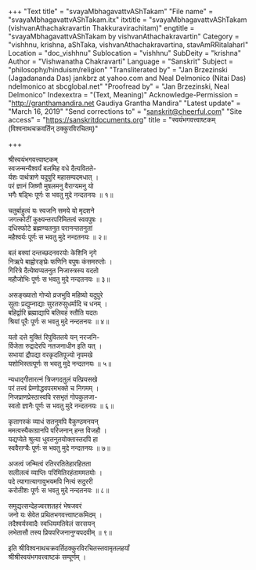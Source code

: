 +++
"Text title" = "svayaMbhagavattvAShTakam"
"File name" = "svayaMbhagavattvAShTakam.itx"
itxtitle = "svayaMbhagavattvAShTakam (vishvanAthachakravartin Thakkuravirachitam)"
engtitle = "svayaMbhagavattvAShTakam by vishvanAthachakravartin"
Category = "vishhnu, krishna, aShTaka, vishvanAthachakravartina, stavAmRRitalaharI"
Location = "doc_vishhnu"
Sublocation = "vishhnu"
SubDeity = "krishna"
Author = "Vishwanatha Chakravarti"
Language = "Sanskrit"
Subject = "philosophy/hinduism/religion"
"Transliterated by" = "Jan Brzezinski (Jagadananda Das) jankbrz at yahoo.com and Neal Delmonico (Nitai Das) ndelmonico at sbcglobal.net"
"Proofread by" = "Jan Brzezinski, Neal Delmonico"
Indexextra = "(Text, Meaning)"
Acknowledge-Permission = "http://granthamandira.net Gaudiya Grantha Mandira"
"Latest update" = "March 16, 2019"
"Send corrections to" = "sanskrit@cheerful.com"
"Site access" = "https://sanskritdocuments.org"
title = "स्वयंभगवत्त्वाष्टकम् (विश्वनाथचक्रवर्तिन् ठक्कुरविरचितम्)"

+++
  
 श्रीस्वयंभगवत्त्वाष्टकम्   
स्वजन्मन्यैश्वर्यं बलमिह वधे दैत्यवितते-  
     र्यशः पार्थत्राणे यदुपुरि महासम्पदमधात् ।  
परं ज्ञानं जिष्णौ मुषलमनु वैराग्यमनु यो  
     भगैः षड्भिः पूर्णः स भवतु मुदे नन्दतनयः ॥ १॥  
  
चतुर्बाहुत्वं यः स्वजनि समये यो मृदशने  
     जगत्कोटीं कुक्ष्यन्तरपरिमितत्वं स्ववपुषः ।  
दधिस्फोटे ब्रह्मण्यतनुत परानन्ततनुतां  
     महैश्वर्यः पूर्णः स भवतु मुदे नन्दतनयः ॥ २॥  
  
बलं बक्यां दन्तच्छदनवरयोः केशिनि नृगे  
     निऋपे बाह्वोरङ्घ्रेः फणिनि वपुषः कंसमरुतोः ।  
गिरित्रे दैत्येष्वप्यतनुत निजास्त्रस्य यदतो  
     महौजोभिः पूर्णः स भवतु मुदे नन्दतनयः ॥ ३॥  
  
असङ्ख्यातो गोप्यो व्रजभुवि महिष्यो यदुपुरे  
     सुताः प्रद्युम्नाद्याः सुरतरुसुधर्मादि च धनम् ।  
बहिर्द्वारि ब्रह्माद्यापि बलिवहं स्तौति यदतः  
     श्रियां पूरैः पूर्णः स भवतु मुदे नन्दतनयः ॥ ४॥  
  
यतो दत्ते मुक्तिं रिपुविततये यन् नरजनि-  
     र्विजेता रुद्रादेरपि नतजनाधीन इति यत् ।  
सभायां द्रौपद्या वरकृदतिपूज्यो नृपमखे  
     यशोभिस्तत्पूर्णः स भवतु मुदे नन्दतनयः ॥ ५॥  
  
न्यधाद्गीतारत्नं त्रिजगदतुलं यत्प्रियसखे  
     परं तत्त्वं प्रेम्णोद्धवपरमभक्ते च निगमम् ।  
निजप्राणप्रेस्ठास्वपि रसभृतं गोपकुलजा-  
     स्वतो ज्ञानैः पूर्णः स भवतु मुदे नन्दतनयः ॥ ६॥  
  
कृतागस्कं व्याधं सतनुमपि वैकुण्ठमनयन्  
     ममत्वस्यैकाग्रानपि परिजनान् हन्त विजहौ ।  
यद्यप्येते श्रुत्या धुवतनुतयोक्तास्तदपि हा  
     स्ववैराग्यैः पूर्णः स भवतु मुदे नन्दतनयः ॥ ७॥  
  
अजत्वं जन्मित्वं रतिररतितेहारहितता  
     सलीलत्वं व्याप्तिः परिमितिरहंताममतयोः ।  
पदे त्यागात्यागावुभयमपि नित्यं सदुररी  
     करोतीशः पूर्णः स भवतु मुदे नन्दतनयः ॥ ८॥  
  
समुद्यत्सन्देहज्वरशतहरं भेषजवरं  
     जनो यः सेवेत प्रथितभगवत्त्वाष्टकमिदम् ।  
तदैश्वर्यस्वादैः स्वधियमतिवेलं सरसयन्  
     लभेतासौ तस्य प्रियपरिजनानुग्यपदवीम् ॥ ९॥  
  
इति श्रीविश्वनाथचक्रवर्तिठक्कुरविरचितस्तवामृतलहर्यां  
           श्रीश्रीस्वयंभगवत्त्वाष्टकं सम्पूर्णम् ।  
  
  
  
